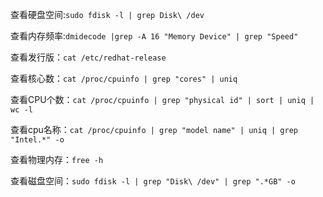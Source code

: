 查看硬盘空间:`sudo fdisk -l | grep Disk\ /dev`

查看内存频率:`dmidecode |grep -A 16 "Memory Device" | grep "Speed"`

查看发行版：`cat /etc/redhat-release`

查看核心数：`cat /proc/cpuinfo | grep "cores" | uniq`

查看CPU个数：`cat /proc/cpuinfo | grep "physical id" | sort | uniq | wc -l`

查看cpu名称：`cat /proc/cpuinfo | grep "model name" | uniq | grep "Intel.*" -o`

查看物理内存：`free -h`

查看磁盘空间：`sudo fdisk -l | grep "Disk\ /dev" | grep ".*GB" -o`

